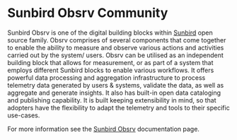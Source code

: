 # Sunbird Obsrv Community

Sunbird Obsrv is one of the digital building blocks within [Sunbird](https://sunbird.org) open source family. Obsrv comprises of several components that come together to enable the ability to measure and observe various actions and activities carried out by the system/ users. Obsrv can be utilised as an independent building block that allows for measurement, or as part of a system that employs different Sunbird blocks to enable  various workflows. It offers powerful data processing and aggregation infrastructure to process telemetry data generated by users & systems, validate the data, as well as aggregate and generate insights. It also has built-in open data cataloging and publishing capability. It is built keeping extensibility in mind, so that adopters have the flexibility to adapt the telemetry and tools to their specific use-cases.

For more information see the [Sunbird Obsrv](https://obsrv.sunbird.org) documentation page.
